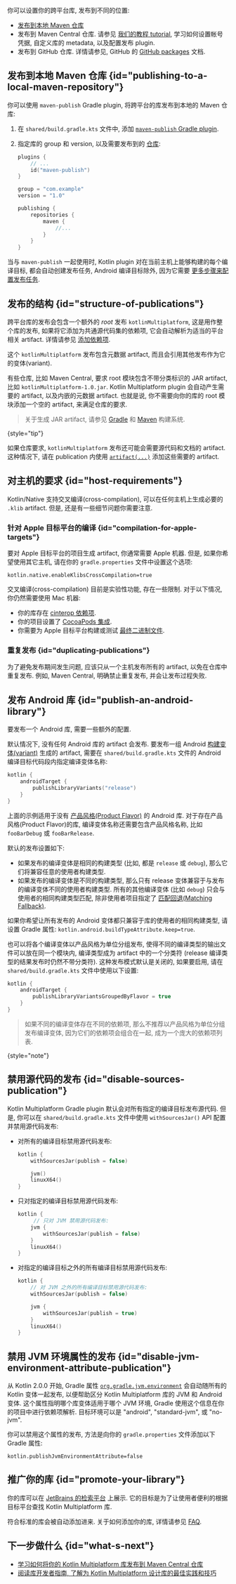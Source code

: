 [//]: # (title: 发布跨平台的库)

你可以设置你的跨平台库, 发布到不同的位置:

* [发布到本地 Maven 仓库](#publishing-to-a-local-maven-repository)
* 发布到 Maven Central 仓库.
  请参见 [我们的教程 tutorial](https://www.jetbrains.com/help/kotlin-multiplatform-dev/multiplatform-publish-libraries.html),
  学习如何设置帐号凭据, 自定义库的 metadata, 以及配置发布 plugin.
* 发布到 GitHub 仓库.
  详情请参见, GitHub 的 [GitHub packages](https://docs.github.com/en/packages) 文档.

## 发布到本地 Maven 仓库 {id="publishing-to-a-local-maven-repository"}

你可以使用 `maven-publish` Gradle plugin, 将跨平台的库发布到本地的 Maven 仓库:

1. 在 `shared/build.gradle.kts` 文件中, 添加 [`maven-publish` Gradle plugin](https://docs.gradle.org/current/userguide/publishing_maven.html).
2. 指定库的 group 和 version, 以及需要发布到的
   [仓库](https://docs.gradle.org/current/userguide/publishing_maven.html#publishing_maven:repositories):

    ```kotlin
    plugins {
        // ...
        id("maven-publish")
    }

    group = "com.example"
    version = "1.0"

    publishing {
        repositories {
            maven {
                //...
            }
        }
    }
    ```

当与 `maven-publish` 一起使用时, Kotlin plugin 对在当前主机上能够构建的每个编译目标, 都会自动创建发布任务,
Android 编译目标除外, 因为它需要 [更多步骤来配置发布任务](#publish-an-android-library).

## 发布的结构 {id="structure-of-publications"}

跨平台库的发布会包含一个额外的 _root_ 发布 `kotlinMultiplatform`, 这是用作整个库的发布,
如果将它添加为共通源代码集的依赖项, 它会自动解析为适当的平台相关 artifact.
详情请参见 [添加依赖项](multiplatform-add-dependencies.md).

这个 `kotlinMultiplatform` 发布包含元数据 artifact, 而且会引用其他发布作为它的变体(variant).

有些仓库, 比如 Maven Central, 要求 root 模块包含不带分类标识的 JAR artifact, 比如 `kotlinMultiplatform-1.0.jar`.
Kotlin Multiplatform plugin 会自动产生需要的 artifact, 以及内嵌的元数据 artifact.
也就是说, 你不需要向你的库的 root 模块添加一个空的 artifact, 来满足仓库的要求.

> 关于生成 JAR artifact, 请参见 [Gradle](multiplatform-configure-compilations.md#compilation-for-jvm) 
> 和 [Maven](maven.md#create-jar-file) 构建系统.
>
{style="tip"}

如果仓库要求, `kotlinMultiplatform` 发布还可能会需要源代码和文档的 artifact.
这种情况下, 请在 publication 内使用 [`artifact(...)`](https://docs.gradle.org/current/javadoc/org/gradle/api/publish/maven/MavenPublication.html#artifact-java.lang.Object-) 添加这些需要的 artifact.

## 对主机的要求 {id="host-requirements"}

Kotlin/Native 支持交叉编译(cross-compilation), 可以在任何主机上生成必要的 `.klib` artifact.
但是, 还是有一些细节问题你需要注意.

### 针对 Apple 目标平台的编译 {id="compilation-for-apple-targets"}
<primary-label ref="experimental-opt-in"/>

要对 Apple 目标平台的项目生成 artifact, 你通常需要 Apple 机器.
但是, 如果你希望使用其它主机, 请在你的 `gradle.properties` 文件中设置这个选项:

```none
kotlin.native.enableKlibsCrossCompilation=true
```

交叉编译(cross-compilation) 目前是实验性功能, 存在一些限制.
对于以下情况, 你仍然需要使用 Mac 机器:

* 你的库存在 [cinterop 依赖项](native-c-interop.md).
* 你的项目设置了 [CocoaPods 集成](native-cocoapods.md).
* 你需要为 Apple 目标平台构建或测试 [最终二进制文件](multiplatform-build-native-binaries.md).

### 重复发布 {id="duplicating-publications"}

为了避免发布期间发生问题, 应该只从一个主机发布所有的 artifact, 以免在仓库中重复发布.
例如, Maven Central, 明确禁止重复发布, 并会让发布过程失败.
<!-- TBD: add the actual error -->

## 发布 Android 库 {id="publish-an-android-library"}

要发布一个 Android 库, 需要一些额外的配置.

默认情况下, 没有任何 Android 库的 artifact 会发布.
要发布一组 Android [构建变体(variant)](https://developer.android.com/build/build-variants)
生成的 artifact, 需要在 `shared/build.gradle.kts` 文件的 Android 编译目标代码段内指定编译变体名称:

```kotlin
kotlin {
    androidTarget {
        publishLibraryVariants("release")
    }
}
```

上面的示例适用于没有 [产品风格(Product Flavor)](https://developer.android.com/build/build-variants#product-flavors) 的 Android 库.
对于存在产品风格(Product Flavor)的库, 编译变体名称还需要包含产品风格名称, 比如 `fooBarDebug` 或 `fooBarRelease`.

默认的发布设置如下:
* 如果发布的编译变体是相同的构建类型 (比如, 都是 `release` 或 `debug`),
  那么它们将兼容任意的使用者构建类型.
* 如果发布的编译变体是不同的构建类型, 那么只有 release 变体兼容于与发布的编译变体不同的使用者构建类型.
  所有的其他编译变体 (比如 `debug`) 只会与使用者的相同构建类型匹配,
  除非使用者项目指定了
  [匹配回退(Matching Fallback)](https://developer.android.com/reference/tools/gradle-api/4.2/com/android/build/api/dsl/BuildType).

如果你希望让所有发布的 Android 变体都只兼容于库的使用者的相同构建类型,
请设置 Gradle 属性: `kotlin.android.buildTypeAttribute.keep=true`.

也可以将各个编译变体以产品风格为单位分组发布, 使得不同的编译类型的输出文件可以放在同一个模块内,
编译类型成为 artifact 中的一个分类符 (release 编译类型的结果发布时仍然不带分类符).
这种发布模式默认是关闭的, 如果要启用, 请在 `shared/build.gradle.kts` 文件中使用以下设置:

```kotlin
kotlin {
    androidTarget {
        publishLibraryVariantsGroupedByFlavor = true
    }
}
```

> 如果不同的编译变体存在不同的依赖项, 那么不推荐以产品风格为单位分组发布编译变体,
> 因为它们的依赖项会组合在一起, 成为一个庞大的依赖项列表.
>
{style="note"}

## 禁用源代码的发布 {id="disable-sources-publication"}

Kotlin Multiplatform Gradle plugin 默认会对所有指定的编译目标发布源代码.
但是, 你可以在 `shared/build.gradle.kts` 文件中使用 `withSourcesJar()` API 配置并禁用源代码发布:

* 对所有的编译目标禁用源代码发布:

  ```kotlin
  kotlin {
      withSourcesJar(publish = false)

      jvm()
      linuxX64()
  }
  ```

* 只对指定的编译目标禁用源代码发布:

  ```kotlin
  kotlin {
       // 只对 JVM 禁用源代码发布:
      jvm {
          withSourcesJar(publish = false)
      }
      linuxX64()
  }
  ```

* 对指定的编译目标之外的所有编译目标禁用源代码发布:

  ```kotlin
  kotlin {
      // 对 JVM 之外的所有编译目标禁用源代码发布:
      withSourcesJar(publish = false)

      jvm {
          withSourcesJar(publish = true)
      }
      linuxX64()
  }
  ```

## 禁用 JVM 环境属性的发布 {id="disable-jvm-environment-attribute-publication"}

从 Kotlin 2.0.0 开始, Gradle 属性 [`org.gradle.jvm.environment`](https://docs.gradle.org/current/userguide/variant_attributes.html#sub:jvm_default_attributes)
会自动随所有的 Kotlin 变体一起发布, 以便帮助区分 Kotlin Multiplatform 库的 JVM 和 Android 变体.
这个属性指明哪个库变体适用于哪个 JVM 环境, Gradle 使用这个信息在你的项目中进行依赖项解析.
目标环境可以是 "android", "standard-jvm", 或 "no-jvm".

你可以禁用这个属性的发布, 方法是向你的 `gradle.properties` 文件添加以下 Gradle 属性:

```none
kotlin.publishJvmEnvironmentAttribute=false
```

## 推广你的库 {id="promote-your-library"}

你的库可以在 [JetBrains 的检索平台](https://klibs.io/) 上展示.
它的目标是为了让使用者便利的根据目标平台查找 Kotlin Multiplatform 库.

符合标准的库会被自动添加进来.
关于如何添加你的库, 详情请参见 [FAQ](https://klibs.io/faq).

## 下一步做什么 {id="what-s-next"}

* [学习如何将你的 Kotlin Multiplatform 库发布到 Maven Central 仓库](https://www.jetbrains.com/help/kotlin-multiplatform-dev/multiplatform-publish-libraries.html)
* [阅读库开发者指南, 了解为 Kotlin Multiplatform 设计库的最佳实践和技巧](api-guidelines-build-for-multiplatform.md)
